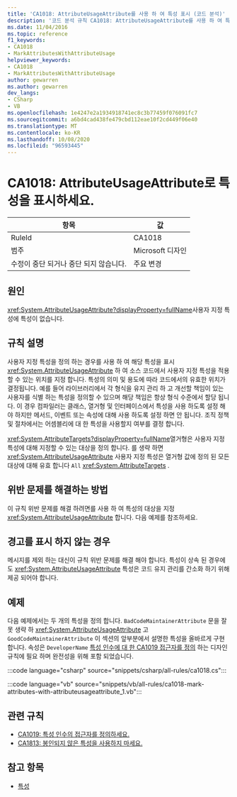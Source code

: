 ```yaml
---
title: 'CA1018: AttributeUsageAttribute를 사용 하 여 특성 표시 (코드 분석)'
description: '코드 분석 규칙 CA1018: AttributeUsageAttribute를 사용 하 여 특성 표시에 대해 알아봅니다.'
ms.date: 11/04/2016
ms.topic: reference
f1_keywords:
- CA1018
- MarkAttributesWithAttributeUsage
helpviewer_keywords:
- CA1018
- MarkAttributesWithAttributeUsage
author: gewarren
ms.author: gewarren
dev_langs:
- CSharp
- VB
ms.openlocfilehash: 1e4247e2a1934918741ec8c3b77459f076091fc7
ms.sourcegitcommit: a6bd4cad438fe479cbd112eae10f2cd449f06e40
ms.translationtype: MT
ms.contentlocale: ko-KR
ms.lasthandoff: 10/08/2020
ms.locfileid: "96593445"
---
```

# <a name="ca1018-mark-attributes-with-attributeusageattribute"></a>CA1018: AttributeUsageAttribute로 특성을 표시하세요.

| 항목                                     | 값            |
|------------------------------------------|------------------|
| RuleId                                   | CA1018           |
| 범주                                 | Microsoft 디자인 |
| 수정이 중단 되거나 중단 되지 않습니다. | 주요 변경         |

## <a name="cause"></a>원인

<xref:System.AttributeUsageAttribute?displayProperty=fullName>사용자 지정 특성에 특성이 없습니다.

## <a name="rule-description"></a>규칙 설명

사용자 지정 특성을 정의 하는 경우를 사용 하 여 해당 특성을 표시 <xref:System.AttributeUsageAttribute> 하 여 소스 코드에서 사용자 지정 특성을 적용할 수 있는 위치를 지정 합니다. 특성의 의미 및 용도에 따라 코드에서의 유효한 위치가 결정됩니다. 예를 들어 라이브러리에서 각 형식을 유지 관리 하 고 개선할 책임이 있는 사용자를 식별 하는 특성을 정의할 수 있으며 해당 책임은 항상 형식 수준에서 할당 됩니다. 이 경우 컴파일러는 클래스, 열거형 및 인터페이스에서 특성을 사용 하도록 설정 해야 하지만 메서드, 이벤트 또는 속성에 대해 사용 하도록 설정 하면 안 됩니다. 조직 정책 및 절차에서는 어셈블리에 대 한 특성을 사용할지 여부를 결정 합니다.

<xref:System.AttributeTargets?displayProperty=fullName>열거형은 사용자 지정 특성에 대해 지정할 수 있는 대상을 정의 합니다. 를 생략 하면 <xref:System.AttributeUsageAttribute> 사용자 지정 특성은 열거형 값에 정의 된 모든 대상에 대해 유효 합니다 `All` <xref:System.AttributeTargets> .

## <a name="how-to-fix-violations"></a>위반 문제를 해결하는 방법

이 규칙 위반 문제를 해결 하려면를 사용 하 여 특성의 대상을 지정 <xref:System.AttributeUsageAttribute> 합니다. 다음 예제를 참조하세요.

## <a name="when-to-suppress-warnings"></a>경고를 표시 하지 않는 경우

메시지를 제외 하는 대신이 규칙 위반 문제를 해결 해야 합니다. 특성이 상속 된 경우에도 <xref:System.AttributeUsageAttribute> 특성은 코드 유지 관리를 간소화 하기 위해 제공 되어야 합니다.

## <a name="example"></a>예제

다음 예제에서는 두 개의 특성을 정의 합니다. `BadCodeMaintainerAttribute` 문을 잘못 생략 하 <xref:System.AttributeUsageAttribute> 고 `GoodCodeMaintainerAttribute` 이 섹션의 앞부분에서 설명한 특성을 올바르게 구현 합니다. 속성은 `DeveloperName` [특성 인수에 대 한 CA1019 접근자를 정의](ca1019.md) 하는 디자인 규칙에 필요 하며 완전성을 위해 포함 되었습니다.

:::code language="csharp" source="snippets/csharp/all-rules/ca1018.cs":::

:::code language="vb" source="snippets/vb/all-rules/ca1018-mark-attributes-with-attributeusageattribute_1.vb":::

## <a name="related-rules"></a>관련 규칙

- [CA1019: 특성 인수의 접근자를 정의하세요.](ca1019.md)
- [CA1813: 봉인되지 않은 특성을 사용하지 마세요.](ca1813.md)

## <a name="see-also"></a>참고 항목

- [특성](../../../standard/design-guidelines/attributes.md)
